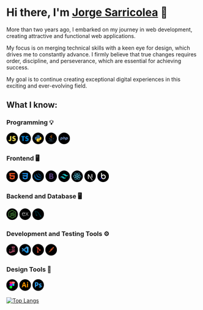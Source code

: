 # Hi there, I'm [Jorge Sarricolea](https://jorgesarricolea.com) 👋

More than two years ago, I embarked on my journey in web development, creating attractive and functional web applications.

My focus is on merging technical skills with a keen eye for design, which drives me to constantly advance. I firmly believe that true changes requires order, discipline, and perseverance, which are essential for achieving success.

My goal is to continue creating exceptional digital experiences in this exciting and ever-evolving field.

## What I know:

### Programming 💡

[<img src="assets/javascript-icon.png" alt="js logo" width="30">](https://developer.mozilla.org/en-US/docs/Web/JavaScript)
[<img src="assets/typescript-icon.png" alt="typescript logo" width="30">](https://www.typescriptlang.org/docs/)
[<img src="assets/python-icon.png" alt="python logo" width="30">](https://www.python.org/)
[<img src="assets/java-icon.png" alt="ts logo" width="30">](https://www.java.com/es/)
[<img src="assets/php-icon.png" alt="ts logo" width="30">](https://www.php.net/docs.php)

### Frontend 🖥️

[<img src="assets/html-icon.png" alt="html logo" width="30">](https://devdocs.io/html/)
[<img src="assets/css-icon.png" alt="css logo" width="30">](https://devdocs.io/css/)
[<img src="assets/jquery-icon.png" alt="jquery logo" width="30">](https://api.jquery.com)
[<img src="assets/boostrap-icon.png" alt="boostrap logo" width="30">](https://getbootstrap.com/docs/5.3/getting-started/introduction/)
[<img src="assets/tailwindcss-icon.png" alt="tailwindcss logo" width="30">](https://tailwindcss.com/docs/installation)
[<img src="assets/reactjs-icon.png" alt="react logo" width="30">](https://es.reactjs.org/docs/getting-started.html)
[<img src="assets/nextjs-icon.png" alt="nextjs logo" width="30">](https://nextjs.org/docs)
[<img src="assets/bubbleio-icon.png" alt="bl logo" width="30">](https://manual.bubble.io) 

### Backend and Database 🖥️

[<img src="assets/nodejs-icon.png" alt="nodejs logo" width="30">](https://devdocs.io/node/)
[<img src="assets/express-icon.png" alt="ex logo" width="30">](https://expressjs.com/en/starter/installing.html)
[<img src="assets/mysql-icon.png" alt="mysql logo" width="30">](https://dev.mysql.com/doc/)

### Development and Testing Tools ⚙️

[<img src="assets/jest-icon.png" alt="jest logo" width="30">](https://jestjs.io/docs/getting-started)
[<img src="assets/vscode-icon.png" alt="vscode logo" width="30">](https://code.visualstudio.com/docs)
[<img src="assets/git-icon.png" alt="git logo" width="30">](https://git-scm.com/doc)
[<img src="assets/postman-icon.png" alt="postman logo" width="30">](https://www.postman.com/api-documentation-tool/)

### Design Tools 🎨

[<img src="assets/figma-icon.png" alt="figma logo" width="30">](https://www.figma.com/best-practices/guide-to-developer-handoff/components-styles-and-documentation/)
[<img src="assets/illustrator-icon.png" alt="illustrator logo" width="30">](https://www.adobe.com/mx/products/illustrator/campaign/pricing.html?gclid=Cj0KCQjwla-hBhD7ARIsAM9tQKsX11p67rnk2_kAbfcpU9W1qAG-lYSYNhHfyAszxEHitQ1y0omBMCoaAqumEALw_wcB&sdid=KQPQL&mv=search&ef_id=Cj0KCQjwla-hBhD7ARIsAM9tQKsX11p67rnk2_kAbfcpU9W1qAG-lYSYNhHfyAszxEHitQ1y0omBMCoaAqumEALw_wcB:G:s&s_kwcid=AL!3085!3!442303209264!e!!g!!illustrator!188198382!10039621902)
[<img src="assets/photoshop-icon.png" alt="photoshop logo" width="30">](https://www.adobe.com/mx/products/photoshop.html)


[![Top Langs](https://github-readme-stats.vercel.app/api/top-langs/?username=JorgeSarricolea)](https://github.com/JorgeSarricolea/github-readme-stats)

